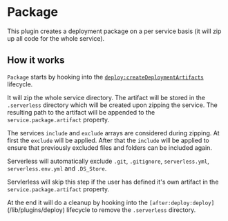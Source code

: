 <!--
title: Package
layout: Page
-->

# Package

This plugin creates a deployment package on a per service basis (it will zip up all code for the whole service).

## How it works

`Package` starts by hooking into the [`deploy:createDeploymentArtifacts`](/lib/plugins/deploy) lifecycle.

It will zip the whole service directory. The artifact will be stored in the `.serverless` directory which will be created
upon zipping the service. The resulting path to the artifact will be appended to the `service.package.artifact` property.

The services `include` and `exclude` arrays are considered during zipping. At first the `exclude` will be applied. After
that the `include` will be applied to ensure that previously excluded files and folders can be included again.

Serverless will automatically exclude `.git`, `.gitignore`, `serverless.yml`, `serverless.env.yml` and `.DS_Store`.

Servlerless will skip this step if the user has defined it's own artifact in the `service.package.artifact` property.

At the end it will do a cleanup by hooking into the `[after:deploy:deploy]`(/lib/plugins/deploy) lifecycle to remove the
`.serverless` directory.
